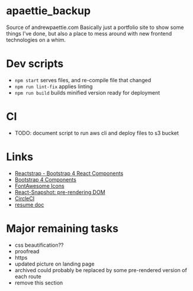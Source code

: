 # apaettie_backup

Source of andrewpaettie.com
Basically just a portfolio site to show some things I've done, but also a place to mess around with new frontend technologies on a whim.

# Dev scripts

 - `npm start` serves files, and re-compile file that changed
 - `npm run lint-fix` applies linting
 - `npm run build` builds minified version ready for deployment

# CI
 - TODO: document script to run aws cli and deploy files to s3 bucket

# Links
 - [Reactstrap - Bootstrap 4 React Components](https://reactstrap.github.io/components/)
 - [Bootstrap 4 Components](https://v4-alpha.getbootstrap.com/components/)
 - [FontAwesome Icons](https://v4-alpha.getbootstrap.com/components/)
 - [React-Snapshot: pre-rendering DOM](https://www.npmjs.com/package/react-snapshot)
 - [CircleCI](https://circleci.com/gh/cazlo)
 - [resume doc](https://drive.google.com/drive/folders/0BwF9znNbxADrbVg1emdYcnNockU)

# Major remaining tasks
 - css beautification??
 - proofread
 - https
 - updated picture on landing page
 - archived could probably be replaced by some pre-rendered version of each route
 - remove this section